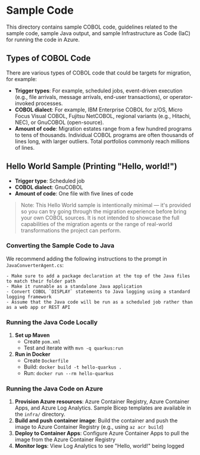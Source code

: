 # Sample Code

This directory contains sample COBOL code, guidelines related to the sample code, sample Java output, and sample Infrastructure as Code (IaC) for running the code in Azure.

## Types of COBOL Code

There are various types of COBOL code that could be targets for migration, for example:

- **Trigger types**: For example, scheduled jobs, event-driven execution (e.g., file arrivals, message arrivals, end-user transactions), or operator-invoked processes.
- **COBOL dialect**: For example, IBM Enterprise COBOL for z/OS, Micro Focus Visual COBOL, Fujitsu NetCOBOL, regional variants (e.g., Hitachi, NEC), or GnuCOBOL (open-source).
- **Amount of code**: Migration estates range from a few hundred programs to tens of thousands. Individual COBOL programs are often thousands of lines long, with larger outliers. Total portfolios commonly reach millions of lines.

## Hello World Sample (Printing "Hello, world!")

- **Trigger type**: Scheduled job
- **COBOL dialect**: GnuCOBOL
- **Amount of code**: One file with five lines of code

> Note: This Hello World sample is intentionally minimal — it's provided so you can try going through the migration experience before bring your own COBOL sources. It is not intended to showcase the full capabilities of the migration agents or the range of real-world transformations the project can perform.

### Converting the Sample Code to Java
We recommend adding the following instructions to the prompt in `JavaConverterAgent.cs`:
```
- Make sure to add a package declaration at the top of the Java files to match their folder path
- Make it runnable as a standalone Java application
- Convert COBOL `DISPLAY` statements to Java logging using a standard logging framework
- Assume that the Java code will be run as a scheduled job rather than as a web app or REST API
```

### Running the Java Code Locally
1. **Set up Maven**
   - Create `pom.xml`
   - Test and iterate with `mvn -q quarkus:run`
2. **Run in Docker**
   - Create `Dockerfile`
   - Build: `docker build -t hello-quarkus .`
   - Run: `docker run --rm hello-quarkus`

### Running the Java Code on Azure
1. **Provision Azure resources**: Azure Container Registry, Azure Container Apps, and Azure Log Analytics. Sample Bicep templates are available in the `infra/` directory.
2. **Build and push container image**: Build the container and push the image to Azure Container Registry (e.g., using `az acr build`)
3. **Deploy to Container Apps**: Configure Azure Container Apps to pull the image from the Azure Container Registry
4. **Monitor logs**: View Log Analytics to see "Hello, world!" being logged
